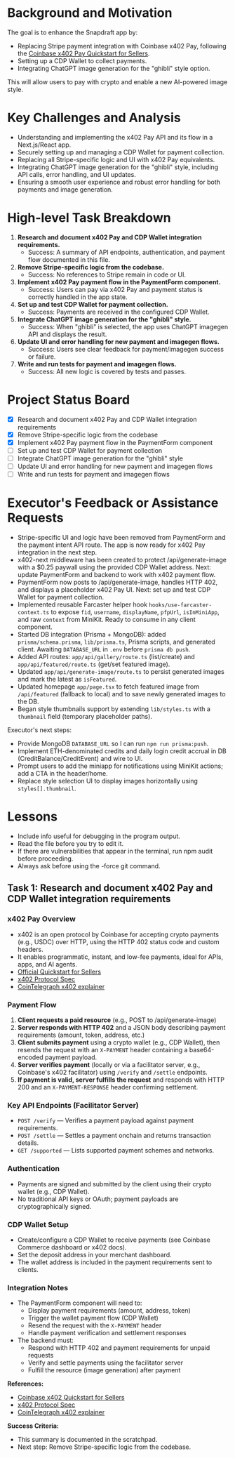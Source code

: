 # Background and Motivation

The goal is to enhance the Snapdraft app by:

- Replacing Stripe payment integration with Coinbase x402 Pay, following the [Coinbase x402 Pay Quickstart for Sellers](https://docs.cdp.coinbase.com/x402/docs/quickstart-sellers).
- Setting up a CDP Wallet to collect payments.
- Integrating ChatGPT image generation for the "ghibli" style option.

This will allow users to pay with crypto and enable a new AI-powered image style.

# Key Challenges and Analysis

- Understanding and implementing the x402 Pay API and its flow in a Next.js/React app.
- Securely setting up and managing a CDP Wallet for payment collection.
- Replacing all Stripe-specific logic and UI with x402 Pay equivalents.
- Integrating ChatGPT image generation for the "ghibli" style, including API calls, error handling, and UI updates.
- Ensuring a smooth user experience and robust error handling for both payments and image generation.

# High-level Task Breakdown

1. **Research and document x402 Pay and CDP Wallet integration requirements.**
   - Success: A summary of API endpoints, authentication, and payment flow documented in this file.
2. **Remove Stripe-specific logic from the codebase.**
   - Success: No references to Stripe remain in code or UI.
3. **Implement x402 Pay payment flow in the PaymentForm component.**
   - Success: Users can pay via x402 Pay and payment status is correctly handled in the app state.
4. **Set up and test CDP Wallet for payment collection.**
   - Success: Payments are received in the configured CDP Wallet.
5. **Integrate ChatGPT image generation for the "ghibli" style.**
   - Success: When "ghibli" is selected, the app uses ChatGPT imagegen API and displays the result.
6. **Update UI and error handling for new payment and imagegen flows.**
   - Success: Users see clear feedback for payment/imagegen success or failure.
7. **Write and run tests for payment and imagegen flows.**
   - Success: All new logic is covered by tests and passes.

# Project Status Board

- [x] Research and document x402 Pay and CDP Wallet integration requirements
- [x] Remove Stripe-specific logic from the codebase
- [x] Implement x402 Pay payment flow in the PaymentForm component
- [ ] Set up and test CDP Wallet for payment collection
- [ ] Integrate ChatGPT image generation for the "ghibli" style
- [ ] Update UI and error handling for new payment and imagegen flows
- [ ] Write and run tests for payment and imagegen flows

# Executor's Feedback or Assistance Requests

- Stripe-specific UI and logic have been removed from PaymentForm and the payment intent API route. The app is now ready for x402 Pay integration in the next step.
- x402-next middleware has been created to protect /api/generate-image with a $0.25 paywall using the provided CDP Wallet address. Next: update PaymentForm and backend to work with x402 payment flow.
- PaymentForm now posts to /api/generate-image, handles HTTP 402, and displays a placeholder x402 Pay UI. Next: set up and test CDP Wallet for payment collection.
- Implemented reusable Farcaster helper hook `hooks/use-farcaster-context.ts` to expose `fid`, `username`, `displayName`, `pfpUrl`, `isInMiniApp`, and raw `context` from MiniKit. Ready to consume in any client component.
- Started DB integration (Prisma + MongoDB): added `prisma/schema.prisma`, `lib/prisma.ts`, Prisma scripts, and generated client. Awaiting `DATABASE_URL` in `.env` before `prisma db push`.
- Added API routes: `app/api/gallery/route.ts` (list/create) and `app/api/featured/route.ts` (get/set featured image).
- Updated `app/api/generate-image/route.ts` to persist generated images and mark the latest as `isFeatured`.
- Updated homepage `app/page.tsx` to fetch featured image from `/api/featured` (fallback to local) and to save newly generated images to the DB.
- Began style thumbnails support by extending `lib/styles.ts` with a `thumbnail` field (temporary placeholder paths).

Executor's next steps:

- Provide MongoDB `DATABASE_URL` so I can run `npm run prisma:push`.
- Implement ETH-denominated credits and daily login credit accrual in DB (CreditBalance/CreditEvent) and wire to UI.
- Prompt users to add the miniapp for notifications using MiniKit actions; add a CTA in the header/home.
- Replace style selection UI to display images horizontally using `styles[].thumbnail`.

# Lessons

- Include info useful for debugging in the program output.
- Read the file before you try to edit it.
- If there are vulnerabilities that appear in the terminal, run npm audit before proceeding.
- Always ask before using the -force git command.

## Task 1: Research and document x402 Pay and CDP Wallet integration requirements

### x402 Pay Overview

- x402 is an open protocol by Coinbase for accepting crypto payments (e.g., USDC) over HTTP, using the HTTP 402 status code and custom headers.
- It enables programmatic, instant, and low-fee payments, ideal for APIs, apps, and AI agents.
- [Official Quickstart for Sellers](https://docs.cdp.coinbase.com/x402/docs/quickstart-sellers)
- [x402 Protocol Spec](https://github.com/coinbase/x402)
- [CoinTelegraph x402 explainer](https://coinspectator.com/cointelegraph/2025/05/15/coinbases-x402-crypto-payments-over-http-for-ai-and-apis/)

### Payment Flow

1. **Client requests a paid resource** (e.g., POST to /api/generate-image)
2. **Server responds with HTTP 402** and a JSON body describing payment requirements (amount, token, address, etc.)
3. **Client submits payment** using a crypto wallet (e.g., CDP Wallet), then resends the request with an `X-PAYMENT` header containing a base64-encoded payment payload.
4. **Server verifies payment** (locally or via a facilitator server, e.g., Coinbase's x402 facilitator) using `/verify` and `/settle` endpoints.
5. **If payment is valid, server fulfills the request** and responds with HTTP 200 and an `X-PAYMENT-RESPONSE` header confirming settlement.

### Key API Endpoints (Facilitator Server)

- `POST /verify` — Verifies a payment payload against payment requirements.
- `POST /settle` — Settles a payment onchain and returns transaction details.
- `GET /supported` — Lists supported payment schemes and networks.

### Authentication

- Payments are signed and submitted by the client using their crypto wallet (e.g., CDP Wallet).
- No traditional API keys or OAuth; payment payloads are cryptographically signed.

### CDP Wallet Setup

- Create/configure a CDP Wallet to receive payments (see Coinbase Commerce dashboard or x402 docs).
- Set the deposit address in your merchant dashboard.
- The wallet address is included in the payment requirements sent to clients.

### Integration Notes

- The PaymentForm component will need to:
  - Display payment requirements (amount, address, token)
  - Trigger the wallet payment flow (CDP Wallet)
  - Resend the request with the `X-PAYMENT` header
  - Handle payment verification and settlement responses
- The backend must:
  - Respond with HTTP 402 and payment requirements for unpaid requests
  - Verify and settle payments using the facilitator server
  - Fulfill the resource (image generation) after payment

**References:**

- [Coinbase x402 Quickstart for Sellers](https://docs.cdp.coinbase.com/x402/docs/quickstart-sellers)
- [x402 Protocol Spec](https://github.com/coinbase/x402)
- [CoinTelegraph x402 explainer](https://coinspectator.com/cointelegraph/2025/05/15/coinbases-x402-crypto-payments-over-http-for-ai-and-apis/)

**Success Criteria:**

- This summary is documented in the scratchpad.
- Next step: Remove Stripe-specific logic from the codebase.
